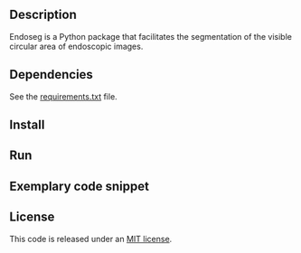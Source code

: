 Description
-----------
Endoseg is a Python package that facilitates the segmentation of the visible circular area of endoscopic images.

Dependencies
------------
See the [requirements.txt]() file.

Install
-------

Run
---

Exemplary code snippet
----------------------


License
-------
This code is released under an [MIT license](https://github.com/luiscarlosgph/endoseg/blob/main/LICENSE).
